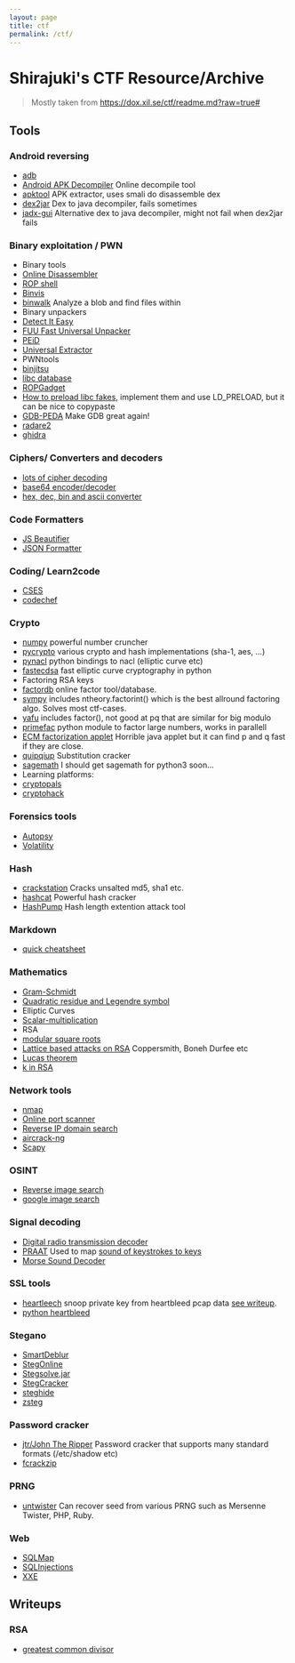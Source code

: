 ```yaml
---
layout: page
title: ctf
permalink: /ctf/
---
```


# Shirajuki's CTF Resource/Archive

> Mostly taken from <https://dox.xil.se/ctf/readme.md?raw=true#>

## Tools

### Android reversing
* [adb](https://developer.android.com/studio/command-line/adb)
* [Android APK Decompiler](http://www.javadecompilers.com/apk) Online decompile tool
* [apktool](http://ibotpeaches.github.io/Apktool/) APK extractor, uses smali do disassemble dex
* [dex2jar](https://github.com/pxb1988/dex2jar) Dex to java decompiler, fails sometimes
* [jadx-gui](https://github.com/skylot/jadx) Alternative dex to java decompiler, might not fail when dex2jar fails

### Binary exploitation / PWN
* Binary tools
 * [Online Disassembler](https://www.onlinedisassembler.com/odaweb/)
 * [ROP shell](http://ropshell.com)
 * [Binvis](http://binvis.io)
 * [binwalk](https://github.com/devttys0/binwalk) Analyze a blob and find files within
* Binary unpackers
 * [Detect It Easy](http://ntinfo.biz/)
 * [FUU Fast Universal Unpacker](https://github.com/crackinglandia/fuu)
 * [PEiD](http://www.softpedia.com/get/Programming/Packers-Crypters-Protectors/PEiD-updated.shtml)
 * [Universal Extractor](http://legroom.net/software/uniextract)
* PWNtools
 * [binjitsu](https://github.com/binjitsu/binjitsu)
 * [libc database](https://github.com/niklasb/libc-database)
 * [ROPGadget](https://github.com/JonathanSalwan/ROPgadget)
 * [How to preload libc fakes](https://rafalcieslak.wordpress.com/2013/04/02/dynamic-linker-tricks-using-ld_preload-to-cheat-inject-features-and-investigate-programs/), implement them and use LD_PRELOAD, but it can be nice to copypaste
 * [GDB-PEDA](https://github.com/longld/peda) Make GDB great again!
 * [radare2](https://github.com/radareorg/radare2)
 * [ghidra](https://ghidra-sre.org/)

### Ciphers/ Converters and decoders
* [lots of cipher decoding](http://dcode.fr/)
* [base64 encoder/decoder](https://www.base64decode.org/)
* [hex, dec, bin and ascii converter](https://www.branah.com/ascii-converter)

### Code Formatters
* [JS Beautifier](http://jsbeautifier.org)
* [JSON Formatter](https://jsonformatter.curiousconcept.com)

### Coding/ Learn2code
* [CSES](https://cses.fi/problemset/)
* [codechef](https://www.codechef.com/)

### Crypto
* [numpy](http://www.numpy.org/) powerful number cruncher
* [pycrypto](http://pythonhosted.org/pycrypto/) various crypto and hash implementations (sha-1, aes, ...)
* [pynacl](https://pypi.python.org/pypi/PyNaCl/) python bindings to nacl (elliptic curve etc)
* [fastecdsa](https://github.com/AntonKueltz/fastecdsa) fast elliptic curve cryptography in python
* Factoring RSA keys
 * [factordb](http://factordb.com/) online factor tool/database.
 * [sympy](http://www.sympy.org/en/index.html) includes ntheory.factorint() which is the best allround factoring algo. Solves most ctf-cases.
 * [yafu](https://sourceforge.net/projects/yafu/) includes factor(), not good at pq that are similar for big modulo
 * [primefac](https://pypi.python.org/pypi/primefac) python module to factor large numbers, works in parallell
 * [ECM factorization applet](https://www.alpertron.com.ar/ECM.HTM) Horrible java applet but it can find p and q fast if they are close.
* [quipqiup](http://quipqiup.com/) Substitution cracker
* [sagemath](https://www.sagemath.org/download.html) I should get sagemath for python3 soon...
* Learning platforms:
 * [cryptopals](https://cryptopals.com/)
 * [cryptohack](https://cryptohack.org/user/shirajuki/)

### Forensics tools
* [Autopsy](https://www.autopsy.com/download/)
* [Volatility](https://github.com/volatilityfoundation)

### Hash
* [crackstation](https://crackstation.net/) Cracks unsalted md5, sha1 etc.
* [hashcat](https://hashcat.net/oclhashcat/) Powerful hash cracker
* [HashPump](https://github.com/bwall/HashPump) Hash length extention attack tool

### Markdown
* [quick cheatsheet](https://github.com/adam-p/markdown-here/wiki/Markdown-Cheatsheet)

### Mathematics
* [Gram-Schmidt](http://www2.math.uconn.edu/~troby/math2210f16/LT/sec6_4.pdf)
* [Quadratic residue and Legendre symbol](https://docs.sympy.org/latest/modules/ntheory.html#sympy.ntheory.residue_ntheory.legendre_symbol)
* Elliptic Curves
 * [Scalar-multiplication](https://crypto.stackexchange.com/questions/11743/scalar-multiplication-on-elliptic-curves)
* RSA
 * [modular square roots](http://course1.winona.edu/eerrthum/math347/SquareRoots.pdf)
 * [Lattice based attacks on RSA](https://github.com/mimoo/RSA-and-LLL-attacks) Coppersmith, Boneh Durfee etc
 * [Lucas theorem](https://stackoverflow.com/questions/3537360/calculating-binomial-coefficient-nck-for-large-n-k)
 * [k in RSA](https://crypto.stackexchange.com/questions/27113/what-is-k-in-rsa)

### Network tools
* [nmap](https://nmap.org/book/man.html)
* [Online port scanner](http://www.t1shopper.com/tools/port-scan/)
* [Reverse IP domain search](http://www.yougetsignal.com/tools/web-sites-on-web-server/)
* [aircrack-ng](http://www.aircrack-ng.org/)
* [Scapy](http://www.secdev.org/projects/scapy/)

### OSINT
* [Reverse image search](http://tineye.com)
* [google image search](https://www.google.no/imghp?hl=no)

### Signal decoding
* [Digital radio transmission decoder](https://github.com/EliasOenal/multimon-ng)
* [PRAAT](http://www.fon.hum.uva.nl/praat/) Used to map [sound of keystrokes to keys](https://www.xil.se/post/sharifctf-2016-misc-sound-rspkt/)
* [Morse Sound Decoder](https://morsecode.world/international/decoder/audio-decoder-adaptive.html )

### SSL tools
* [heartleech](https://github.com/robertdavidgraham/heartleech) snoop private key from heartbleed pcap data [see writeup](https://github.com/hexpresso/WU-2016/tree/master/insomnihack-ctf-2016/crypto/pcapbleeding).
* [python heartbleed](https://www.exploit-db.com/exploits/32745)

### Stegano
* [SmartDeblur](https://github.com/Y-Vladimir/SmartDeblur)
* [StegOnline](https://georgeom.net/StegOnline/checklist)
* [Stegsolve.jar](https://github.com/eugenekolo/sec-tools/blob/master/stego/stegsolve/stegsolve/stegsolve.jar)
* [StegCracker](https://github.com/Paradoxis/StegCracker)
* [steghide](https://github.com/StefanoDeVuono/steghide)
* [zsteg](https://github.com/zed-0xff/zsteg)

### Password cracker
* [jtr/John The Ripper](http://www.openwall.com/john/) Password cracker that supports many standard formats (/etc/shadow etc)
* [fcrackzip](https://github.com/hyc/fcrackzip)

### PRNG
* [untwister](https://github.com/altf4/untwister) Can recover seed from various PRNG such as Mersenne Twister, PHP, Ruby.

### Web
* [SQLMap](https://github.com/sqlmapproject/sqlmap )
* [SQLInjections](https://github.com/swisskyrepo/PayloadsAllTheThings/tree/master/SQL%20Injection)
* [XXE](https://github.com/swisskyrepo/PayloadsAllTheThings)

## Writeups

### RSA
* [greatest common divisor](https://github.com/networknerd/CTF_Writeups/blob/master/2020/ASISCTF_2020/Crypto/BabyRSA/README.md)

